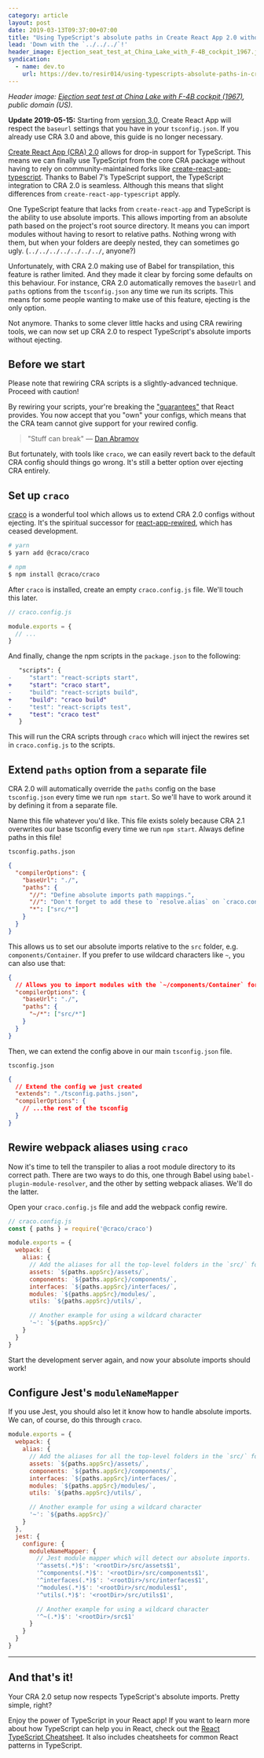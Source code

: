 ```yaml
---
category: article
layout: post
date: 2019-03-13T09:37:00+07:00
title: "Using TypeScript's absolute paths in Create React App 2.0 without ejecting"
lead: 'Down with the `../../../`!'
header_image: Ejection_seat_test_at_China_Lake_with_F-4B_cockpit_1967.jpg
syndication:
  - name: dev.to
    url: https://dev.to/resir014/using-typescripts-absolute-paths-in-create-react-app-20-without-ejecting-4kd9
---
```


<em>Header image: [Ejection seat test at China Lake with F-4B cockpit (1967)](https://commons.wikimedia.org/wiki/File:Ejection_seat_test_at_China_Lake_with_F-4B_cockpit_1967.jpg), public domain (US).</em>

<div class="message message--warning">

**Update 2019-05-15:** Starting from [version 3.0](https://github.com/facebook/create-react-app/releases/tag/v3.0.0), Create React App will respect the `baseurl` settings that you have in your `tsconfig.json`. If you already use CRA 3.0 and above, this guide is no longer necessary.

</div>

[Create React App (CRA) 2.0](https://facebook.github.io/create-react-app/) allows for drop-in support for TypeScript. This means we can finally use TypeScript from the core CRA package without having to rely on community-maintained forks like [create-react-app-typescript](https://github.com/wmonk/create-react-app-typescript). Thanks to Babel 7’s TypeScript support, the TypeScript integration to CRA 2.0 is seamless. Although this means that slight differences from `create-react-app-typescript` apply.

One TypeScript feature that lacks from `create-react-app` and TypeScript is the ability to use absolute imports. This allows importing from an absolute path based on the project's root source directory. It means you can import modules without having to resort to relative paths. Nothing wrong with them, but when your folders are deeply nested, they can sometimes go ugly. (`../../../../../../../`, anyone?)

Unfortunately, with CRA 2.0 making use of Babel for transpilation, this feature is rather limited. And they made it clear by forcing some defaults on this behaviour. For instance, CRA 2.0 automatically removes the `baseUrl` and `paths` options from the `tsconfig.json` any time we run its scripts. This means for some people wanting to make use of this feature, ejecting is the only option.

Not anymore. Thanks to some clever little hacks and using CRA rewiring tools, we can now set up CRA 2.0 to respect TypeScript's absolute imports without ejecting.

## Before we start

Please note that rewiring CRA scripts is a slightly-advanced technique. Proceed with caution!

By rewiring your scripts, your're breaking the ["guarantees"](https://github.com/facebookincubator/create-react-app/issues/99#issuecomment-234657710) that React provides. You now accept that you "own" your configs, which means that the CRA team cannot give support for your rewired config.

> "Stuff can break" — [Dan Abramov](https://twitter.com/dan_abramov/status/1045809734069170176)

But fortunately, with tools like `craco`, we can easily revert back to the default CRA config should things go wrong. It's still a better option over ejecting CRA entirely.

## Set up `craco`

[craco](https://github.com/sharegate/craco) is a wonderful tool which allows us to extend CRA 2.0 configs without ejecting. It's the spiritual successor for [react-app-rewired](https://github.com/timarney/react-app-rewired), which has ceased development.

```bash
# yarn
$ yarn add @craco/craco

# npm
$ npm install @craco/craco
```

After `craco` is installed, create an empty `craco.config.js` file. We'll touch this later.

```js
// craco.config.js

module.exports = {
  // ...
}
```

And finally, change the npm scripts in the `package.json` to the following:

```diff
   "scripts": {
-     "start": "react-scripts start",
+     "start": "craco start",
-     "build": "react-scripts build",
+     "build": "craco build"
-     "test": "react-scripts test",
+     "test": "craco test"
   }
```

This will run the CRA scripts through `craco` which will inject the rewires set in `craco.config.js` to the scripts.

## Extend `paths` option from a separate file

CRA 2.0 will automatically override the `paths` config on the base `tsconfig.json` every time we run `npm start`. So we'll have to work around it by defining it from a separate file.

Name this file whatever you'd like. This file exists solely because CRA 2.1 overwrites our base tsconfig every time we run `npm start`. Always define paths in this file!

`tsconfig.paths.json`

```json
{
  "compilerOptions": {
    "baseUrl": "./",
    "paths": {
      "//": "Define absolute imports path mappings.",
      "//": "Don't forget to add these to `resolve.alias` on `craco.config.js`.",
      "*": ["src/*"]
    }
  }
}
```

This allows us to set our absolute imports relative to the `src` folder, e.g. `components/Container`. If you prefer to use wildcard characters like `~`, you can also use that:

```json
{
  // Allows you to import modules with the `~/components/Container` format.
  "compilerOptions": {
    "baseUrl": "./",
    "paths": {
      "~/*": ["src/*"]
    }
  }
}
```

Then, we can extend the config above in our main `tsconfig.json` file.

`tsconfig.json`

```json
{
  // Extend the config we just created
  "extends": "./tsconfig.paths.json",
  "compilerOptions": {
    // ...the rest of the tsconfig
  }
}
```

## Rewire webpack aliases using `craco`

Now it's time to tell the transpiler to alias a root module directory to its correct path. There are two ways to do this, one through Babel using `babel-plugin-module-resolver`, and the other by setting webpack aliases. We'll do the latter.

Open your `craco.config.js` file and add the webpack config rewire.

```js
// craco.config.js
const { paths } = require('@craco/craco')

module.exports = {
  webpack: {
    alias: {
      // Add the aliases for all the top-level folders in the `src/` folder.
      assets: `${paths.appSrc}/assets/`,
      components: `${paths.appSrc}/components/`,
      interfaces: `${paths.appSrc}/interfaces/`,
      modules: `${paths.appSrc}/modules/`,
      utils: `${paths.appSrc}/utils/`,

      // Another example for using a wildcard character
      '~': `${paths.appSrc}/`
    }
  }
}
```

Start the development server again, and now your absolute imports should work!

## Configure Jest's `moduleNameMapper`

If you use Jest, you should also let it know how to handle absolute imports. We can, of course, do this through `craco`.

```js
module.exports = {
  webpack: {
    alias: {
      // Add the aliases for all the top-level folders in the `src/` folder.
      assets: `${paths.appSrc}/assets/`,
      components: `${paths.appSrc}/components/`,
      interfaces: `${paths.appSrc}/interfaces/`,
      modules: `${paths.appSrc}/modules/`,
      utils: `${paths.appSrc}/utils/`,

      // Another example for using a wildcard character
      '~': `${paths.appSrc}/`
    }
  },
  jest: {
    configure: {
      moduleNameMapper: {
        // Jest module mapper which will detect our absolute imports.
        '^assets(.*)$': '<rootDir>/src/assets$1',
        '^components(.*)$': '<rootDir>/src/components$1',
        '^interfaces(.*)$': '<rootDir>/src/interfaces$1',
        '^modules(.*)$': '<rootDir>/src/modules$1',
        '^utils(.*)$': '<rootDir>/src/utils$1',

        // Another example for using a wildcard character
        '^~(.*)$': '<rootDir>/src$1'
      }
    }
  }
}
```

---

## And that's it!

Your CRA 2.0 setup now respects TypeScript's absolute imports. Pretty simple, right?

Enjoy the power of TypeScript in your React app! If you want to learn more about how TypeScript can help you in React, check out the [React TypeScript Cheatsheet](https://github.com/sw-yx/react-typescript-cheatsheet). It also includes cheatsheets for common React patterns in TypeScript.
